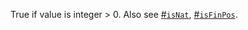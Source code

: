 True if value is integer > 0. Also see [#`isNat`](#function-isnat), [#`isFinPos`](#function-isfinpos).

